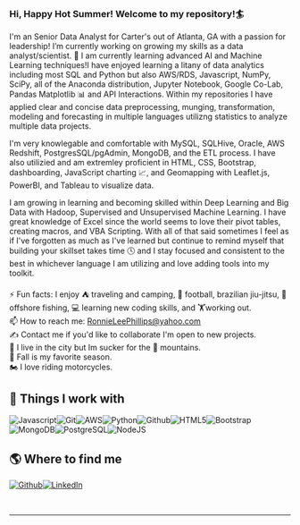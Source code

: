 ### Hi, Happy Hot Summer! Welcome to my repository!🏄  

I'm an Senior Data Analyst for Carter's out of Atlanta, GA with a passion for leadership! I’m currently working on growing my skills as a data analyst/scientist. 🌱 I am currently learning advanced AI and Machine Learning techniques!I have enjoyed learning a litany of data analytics including most SQL and Python but also AWS/RDS, Javascript, NumPy, SciPy, all of the Anaconda distribution, Jupyter Notebook, Google Co-Lab, Pandas Matplotlib 📊 and API Interactions. Within my repositories I have applied clear and concise data preprocessing, munging, transformation, modeling and forecasting in multiple languages utilizng statistics to analyze multiple data projects. 

I'm very knowlegable and comfortable with MySQL, SQLHive, Oracle, AWS Redshift, PostgresSQL/pgAdmin, MongoDB, and the ETL process. I have also utilizied and am extremley proficient in HTML, CSS, Bootstrap, dashboarding, JavaScript charting 📈, and Geomapping with Leaflet.js, PowerBI, and Tableau to visualize data. 

I am growing in learning and becoming skilled within Deep Learning and Big Data with Hadoop, Supervised and Unsupervised Machine Learning. I have great knowledge of Excel since the world seems to love their pivot tables, creating macros, and VBA Scripting. With all of that said sometimes I feel as if I've forgotten as much as I've learned but continue to remind myself that building your skillset takes time 🕓 and I stay focused and consistent to the best in whichever language I am utilizing and love adding tools into my toolkit.  

⚡ Fun facts: 
I enjoy ⛺ traveling and camping, 🏈 football, brazilian jiu-jitsu, 🐠 offshore fishing, 💻 learning new coding skills, and 🏋working out.<br>
📫 How to reach me: RonnieLeePhillips@yahoo.com<br>
✍ Contact me if you'd like to collaborate I'm open to new projects.<br>
🌇 I live in the city but Im sucker for the 🌄 mountains.<br>
🍂 Fall is my favorite season.<br>
🏍 I love riding motorcycles.<br>


<h2>🔧 Things I work with</h2>
<p><img alt="Javascript" src="https://img.shields.io/badge/-Javascript-3952b1?style=flat-square&logo=javascript&logoColor=white"/><img alt="Git" src="https://img.shields.io/badge/-Git-32218b?style=flat-square&logo=git&logoColor=white"/><img alt="AWS" src="https://img.shields.io/badge/-AWS-3f1a80?style=flat-square&logo=amazon-aws&logoColor=white"/><img alt="Python" src="https://img.shields.io/badge/-Python-531676?style=flat-square&logo=python&logoColor=white"/><img alt="Github" src="https://img.shields.io/badge/-Github-7d1061?style=flat-square&logo=github&logoColor=white"/><img alt="HTML5" src="https://img.shields.io/badge/-HTML5-a6094d?style=flat-square&logo=html5&logoColor=white"/><img alt="Bootstrap" src="https://img.shields.io/badge/-Bootstrap-bb0642?style=flat-square&logo=bootstrap&logoColor=white"/><img alt="MongoDB" src="https://img.shields.io/badge/-MongoDB-9f3536?style=flat-square&logo=mongodb&logoColor=white"/><img alt="PostgreSQL" src="https://img.shields.io/badge/-PostgreSQL-8d4537?style=flat-square&logo=postgresql&logoColor=white"/><img alt="NodeJS" src="https://img.shields.io/badge/-NodeJS-55753c?style=flat-square&logo=Node.js&logoColor=white"/>
</p>
<h2>🌎 Where to find me</h2>
<p><a href="https://github.com/GambitAcid" target="_blank"><img alt="Github" src="https://img.shields.io/badge/Github-%2312100E.svg?&style=for-the-badge&logo=Github&logoColor=white"/></a><a href="https://www.linkedin.com/in/ronniephillips-II" target="_blank"><img alt="LinkedIn" src="https://img.shields.io/badge/LinkedIn-%230077B5.svg?&style=for-the-badge&logo=LinkedIn&logoColor=white"/></a>
</p><br/>
<hr/>

<!--
**GambitAcid/GambitAcid** is a ✨ _special_ ✨ repository because its `README.md` (this file) appears on your GitHub profile.

Here are some ideas to get you started:

- 🔭 I’m currently working on ...
- 🌱 I’m currently learning ...
- 👯 I’m looking to collaborate on ...
- 🤔 I’m looking for help with ...
- 💬 Ask me about ...
- 📫 How to reach me: ...
- 😄 Pronouns: ...
- ⚡ Fun fact: ...
-->
